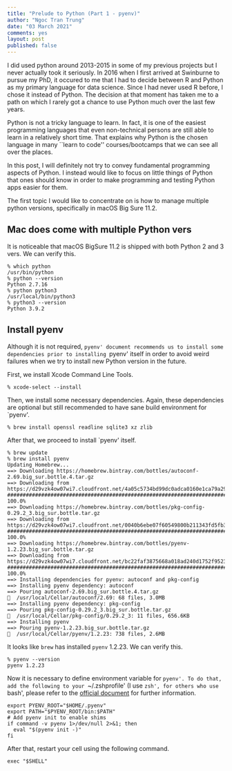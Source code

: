 ```yaml
---
title: "Prelude to Python (Part 1 - pyenv)"
author: "Ngoc Tran Trung"
date: "03 March 2021"
comments: yes
layout: post
published: false
---
```


I did used python around 2013-2015 in some of my previous projects but I never actually took it seriously. In 2016 when I first arrived at Swinburne to pursue my PhD, it occured to me that I had to decide between R and Python as my primary language for data science. Since I had never used R before, I chose it instead of Python. The decision at that moment has taken me to a path on which I rarely got a chance to use Python much over the last few years.

Python is not a tricky language to learn. In fact, it is one of the easiest programming languages that even non-technical persons are still able to learn in a relatively short time. That explains why Python is the chosen language in many ``learn to code'' courses/bootcamps that we can see all over the places.

In this post, I will definitely not try to convey fundamental programming aspects of Python. I instead would like to focus on little things of Python that ones should know in order to make programming and testing Python apps easier for them.

The first topic I would like to concentrate on is how to manage multiple python versions, specifically in macOS Big Sure 11.2.

## Mac does come with multiple Python vers
It is noticeable that macOS BigSure 11.2 is shipped with both Python 2 and 3 vers. We can verify this.

```
% which python
/usr/bin/python
% python --version
Python 2.7.16
% python python3
/usr/local/bin/python3
% python3 --version
Python 3.9.2
```

## Install pyenv
Although it is not required, `pyenv' document recommends us to install some dependencies prior to installing `pyenv' itself in order to avoid weird failures when we try to install new Python version in the future.

First, we install Xcode Command Line Tools.

```
% xcode-select --install
```

Then, we install some necessary dependencies. Again, these dependencies are optional but still recommended to have sane build environment for `pyenv'.

```
% brew install openssl readline sqlite3 xz zlib
```

After that, we proceed to install `pyenv' itself.

```
% brew update
% brew install pyenv
Updating Homebrew...
==> Downloading https://homebrew.bintray.com/bottles/autoconf-2.69.big_sur.bottle.4.tar.gz
==> Downloading from https://d29vzk4ow07wi7.cloudfront.net/4a05c5734bd99dc0adca0160e1ca79a291f2bd7fb8d52d
######################################################################## 100.0%
==> Downloading https://homebrew.bintray.com/bottles/pkg-config-0.29.2_3.big_sur.bottle.tar.gz
==> Downloading from https://d29vzk4ow07wi7.cloudfront.net/0040b6ebe07f60549800b211343fd5fb3cf83c866d9f62
######################################################################## 100.0%
==> Downloading https://homebrew.bintray.com/bottles/pyenv-1.2.23.big_sur.bottle.tar.gz
==> Downloading from https://d29vzk4ow07wi7.cloudfront.net/bc22faf3875668a018ad240d1752f9523fd138972c113e
######################################################################## 100.0%
==> Installing dependencies for pyenv: autoconf and pkg-config
==> Installing pyenv dependency: autoconf
==> Pouring autoconf-2.69.big_sur.bottle.4.tar.gz
🍺  /usr/local/Cellar/autoconf/2.69: 68 files, 3.0MB
==> Installing pyenv dependency: pkg-config
==> Pouring pkg-config-0.29.2_3.big_sur.bottle.tar.gz
🍺  /usr/local/Cellar/pkg-config/0.29.2_3: 11 files, 656.6KB
==> Installing pyenv
==> Pouring pyenv-1.2.23.big_sur.bottle.tar.gz
🍺  /usr/local/Cellar/pyenv/1.2.23: 738 files, 2.6MB
```

It looks like `brew` has installed `pyenv` 1.2.23. We can verify this.

```
% pyenv --version
pyenv 1.2.23
```

Now it is necessary to define environment variable for `pyenv'. To do that, add the following to your `~/.zshprofile' (I use `zsh', for others who use `bash', please refer to the [official document](https://github.com/pyenv/pyenv) for further information.

```
export PYENV_ROOT="$HOME/.pyenv" 
export PATH="$PYENV_ROOT/bin:$PATH"
# Add pyenv init to enable shims 
if command -v pyenv 1>/dev/null 2>&1; then
  eval "$(pyenv init -)"
fi
```

After that, restart your cell using the following command.

```
exec "$SHELL"
```
